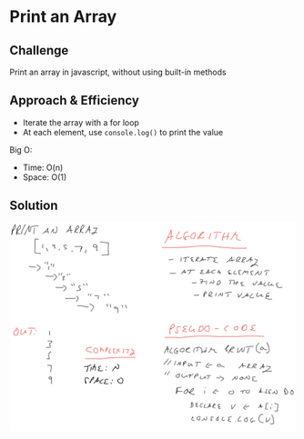 # Print an Array

<!-- Short summary or background information -->

## Challenge

Print an array in javascript, without using built-in methods

## Approach & Efficiency

- Iterate the array with a for loop
- At each element, use `console.log()` to print the value

Big O:

- Time: O(n)
- Space: O(1)

## Solution
<!-- Embedded whiteboard image -->
![whiteboard](whiteboard.png)
